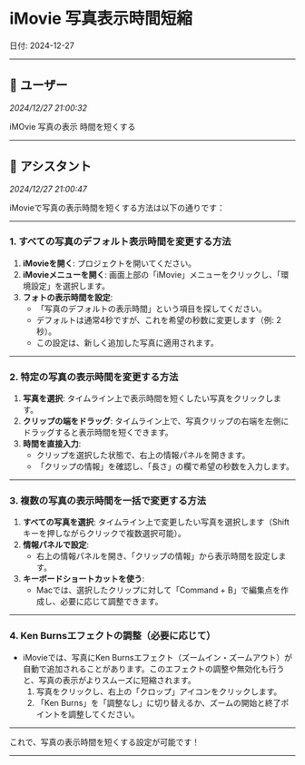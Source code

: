 # iMovie 写真表示時間短縮

日付: 2024-12-27

---

## 👤 ユーザー
*2024/12/27 21:00:32*

iMOvie 写真の表示 時間を短くする

---

## 🤖 アシスタント
*2024/12/27 21:00:47*

iMovieで写真の表示時間を短くする方法は以下の通りです：

---

### **1. すべての写真のデフォルト表示時間を変更する方法**
1. **iMovieを開く**: プロジェクトを開いてください。
2. **iMovieメニューを開く**: 画面上部の「iMovie」メニューをクリックし、「環境設定」を選択します。
3. **フォトの表示時間を設定**:  
   - 「写真のデフォルトの表示時間」という項目を探してください。
   - デフォルトは通常4秒ですが、これを希望の秒数に変更します（例: 2秒）。
   - この設定は、新しく追加した写真に適用されます。

---

### **2. 特定の写真の表示時間を変更する方法**
1. **写真を選択**: タイムライン上で表示時間を短くしたい写真をクリックします。
2. **クリップの端をドラッグ**: タイムライン上で、写真クリップの右端を左側にドラッグすると表示時間を短くできます。
3. **時間を直接入力**:  
   - クリップを選択した状態で、右上の情報パネルを開きます。
   - 「クリップの情報」を確認し、「長さ」の欄で希望の秒数を入力します。

---

### **3. 複数の写真の表示時間を一括で変更する方法**
1. **すべての写真を選択**: タイムライン上で変更したい写真を選択します（Shiftキーを押しながらクリックで複数選択可能）。
2. **情報パネルで設定**:  
   - 右上の情報パネルを開き、「クリップの情報」から表示時間を設定します。
3. **キーボードショートカットを使う**:  
   - Macでは、選択したクリップに対して「Command + B」で編集点を作成し、必要に応じて調整できます。

---

### **4. Ken Burnsエフェクトの調整（必要に応じて）**
- iMovieでは、写真にKen Burnsエフェクト（ズームイン・ズームアウト）が自動で追加されることがあります。このエフェクトの調整や無効化も行うと、写真の表示がよりスムーズに短縮されます。
  1. 写真をクリックし、右上の「クロップ」アイコンをクリックします。
  2. 「Ken Burns」を「調整なし」に切り替えるか、ズームの開始と終了ポイントを調整してください。

---

これで、写真の表示時間を短くする設定が可能です！

---
